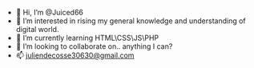- 👋 Hi, I’m @Juiced66
- 👀 I’m interested in rising my general knowledge and understanding of digital world.
- 🌱 I’m currently learning HTML\CSS\JS\PHP
- 💞️ I’m looking to collaborate on.. anything I can?
- 📫 juliendecosse30630@gmail.com

<!---
Juiced66/Juiced66 is a ✨ special ✨ repository because its `README.md` (this file) appears on your GitHub profile.
You can click the Preview link to take a look at your changes.
--->
